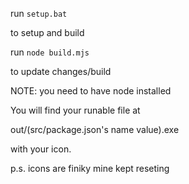 run `setup.bat`

to setup and build

run `node build.mjs`

to update changes/build

NOTE: you need to have node installed


You will find your runable file at

out/(src/package.json's name value).exe

with your icon.


p.s. icons are finiky mine kept reseting